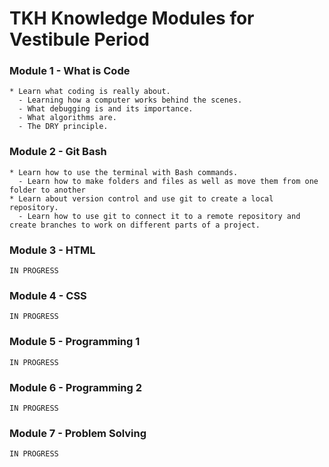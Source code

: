 # TKH Knowledge Modules for Vestibule Period

### Module 1 - What is Code
```
* Learn what coding is really about. 
  - Learning how a computer works behind the scenes.
  - What debugging is and its importance.
  - What algorithms are.
  - The DRY principle.
```

### Module 2 - Git Bash
```
* Learn how to use the terminal with Bash commands. 
  - Learn how to make folders and files as well as move them from one folder to another
* Learn about version control and use git to create a local repository. 
  - Learn how to use git to connect it to a remote repository and create branches to work on different parts of a project.
```

### Module 3 - HTML
```
IN PROGRESS
```

### Module 4 - CSS
```
IN PROGRESS
```

### Module 5 - Programming 1
```
IN PROGRESS
```

### Module 6 - Programming 2
```
IN PROGRESS
```

### Module 7 - Problem Solving
```
IN PROGRESS
```
